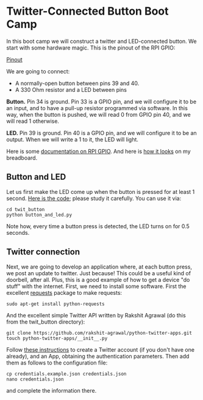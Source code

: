 # Twitter-Connected Button Boot Camp

In this boot camp we will construct a twitter and LED-connected button.
We start with some hardware magic.  This is the pinout of the RPI GPIO:

[Pinout](resources/physical-pin-numbers.png)

We are going to connect:

- A normally-open button between pins 39 and 40.  
- A 330 Ohm resistor and a LED between pins 

**Button.** Pin 34 is ground.  Pin 33 is a GPIO pin, and we will configure it to be an input, and to have a pull-up resistor programmed via software.  In this way, when the button is pushed, we will read 0 from GPIO pin 40, and we will read 1 otherwise. 

**LED.**  Pin 39 is ground.  Pin 40 is a GPIO pin, and we will configure it to be an output.  When we will write a 1 to it, the LED will light. 

Here is some [documentation on RPI GPIO](https://sourceforge.net/p/raspberry-gpio-python/wiki/BasicUsage/).  And here is [how it looks](resources/breadboard.jpg) on my breadboard.

## Button and LED

Let us first make the LED come up when the button is pressed for at least 1 second.
[Here is the code](button_and_led.py); please study it carefully.
You can use it via: 

    cd twit_button
    python button_and_led.py

Note how, every time a button press is detected, the LED turns on for 0.5 seconds. 

## Twitter connection

Next, we are going to develop an application where, at each button press, we post an update to twitter.  Just because!  This could be a useful kind of doorbell, after all.  Plus, this is a good example of how to get a device "do stuff" with the internet.  First, we need to install some software. First the excellent [requests](http://docs.python-requests.org/en/master/user/quickstart/) package to make requests:

    sudo apt-get install python-requests
    
And the excellent simple Twitter API written by Rakshit Agrawal (do this from the twit_button directory):

    git clone https://github.com/rakshit-agrawal/python-twitter-apps.git
    touch python-twitter-apps/__init__.py

Follow [these instructions](https://github.com/rakshit-agrawal/python-twitter-apps) to create a Twitter account (if you don't have one already), and an App, obtaining the authentication parameters.
Then add them as follows to the configuration file:

    cp credentials.example.json credentials.json
    nano credentials.json

and complete the information there. 

    
